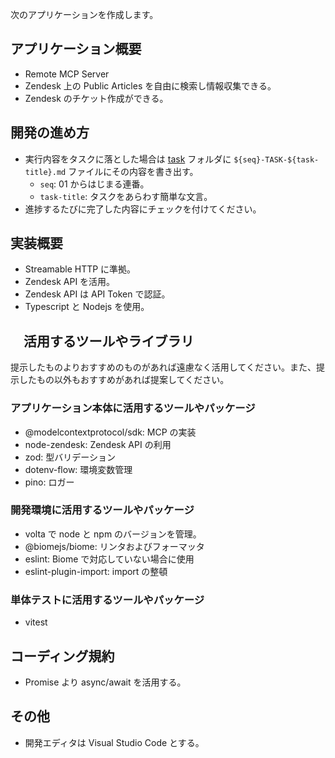 次のアプリケーションを作成します。

## アプリケーション概要

- Remote MCP Server
- Zendesk 上の Public Articles を自由に検索し情報収集できる。
- Zendesk のチケット作成ができる。

## 開発の進め方

- 実行内容をタスクに落とした場合は [task](./task) フォルダに `${seq}-TASK-${task-title}.md` ファイルにその内容を書き出す。
  - `seq`: 01 からはじまる連番。
  - `task-title`: タスクをあらわす簡単な文言。
- 進捗するたびに完了した内容にチェックを付けてください。

## 実装概要

- Streamable HTTP に準拠。
- Zendesk API を活用。
- Zendesk API は API Token で認証。
- Typescript と Nodejs を使用。

## 　活用するツールやライブラリ

提示したものよりおすすめのものがあれば遠慮なく活用してください。また、提示したもの以外もおすすめがあれば提案してください。

### アプリケーション本体に活用するツールやパッケージ

- @modelcontextprotocol/sdk: MCP の実装
- node-zendesk: Zendesk API の利用
- zod: 型バリデーション
- dotenv-flow: 環境変数管理
- pino: ロガー

### 開発環境に活用するツールやパッケージ

- volta で node と npm のバージョンを管理。
- @biomejs/biome: リンタおよびフォーマッタ
- eslint: Biome で対応していない場合に使用
- eslint-plugin-import: import の整頓

### 単体テストに活用するツールやパッケージ

- vitest

## コーディング規約

- Promise より async/await を活用する。

## その他

- 開発エディタは Visual Studio Code とする。
